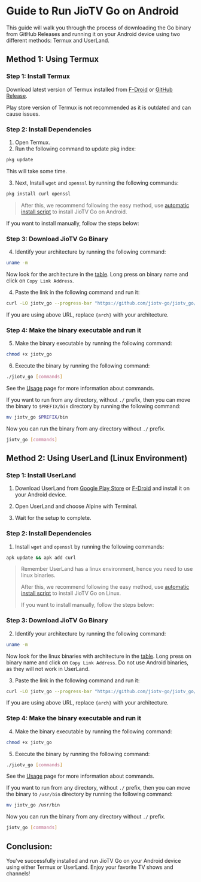 # Guide to Run JioTV Go on Android

This guide will walk you through the process of downloading the Go binary from GitHub Releases and running it on your Android device using two different methods: Termux and UserLand.

## Method 1: Using Termux

### Step 1: Install Termux

Download latest version of Termux installed from [F-Droid](https://f-droid.org/en/packages/com.termux/) or [GitHub Release](https://github.com/termux/termux-app/releases/latest).

Play store version of Termux is not recommended as it is outdated and can cause issues.

### Step 2: Install Dependencies

1. Open Termux.
2. Run the following command to update pkg index:

```bash
pkg update
```

This will take some time.

3. Next, Install `wget` and `openssl` by running the following commands:

```bash
pkg install curl openssl
```

<div class="warning">

> After this, we recommend following the easy method, use [automatic install script](../get_started.md#automatic-installation-recommended) to install JioTV Go on Android.

</div>

If you want to install manually, follow the steps below:

### Step 3: Download JioTV Go Binary

4. Identify your architecture by running the following command:

```bash
uname -m
```

Now look for the architecture in the [table](./get_started.md#the-following-table-lists-the-binaries-available-for-download). Long press on binary name and click on `Copy Link Address`.

4. Paste the link in the following command and run it:

```bash
curl -LO jiotv_go --progress-bar "https://github.com/jiotv-go/jiotv_go/releases/latest/download/jiotv_go-android-{arch}"
```

If you are using above URL, replace `{arch}` with your architecture.

### Step 4: Make the binary executable and run it

5. Make the binary executable by running the following command:

```bash
chmod +x jiotv_go
```

6. Execute the binary by running the following command:

```bash
./jiotv_go [commands]
```

See the [Usage](../usage/usage.md) page for more information about commands.

If you want to run from any directory, without `./` prefix, then you can move the binary to `$PREFIX/bin` directory by running the following command:

```bash
mv jiotv_go $PREFIX/bin
```

Now you can run the binary from any directory without `./` prefix.

```bash
jiotv_go [commands]
```


## Method 2: Using UserLand (Linux Environment)

### Step 1: Install UserLand

1. Download UserLand from [Google Play Store](https://play.google.com/store/apps/details?id=tech.ula) or [F-Droid](https://f-droid.org/en/packages/tech.ula/) and install it on your Android device.

2. Open UserLand and choose Alpine with Terminal.

3. Wait for the setup to complete.

### Step 2: Install Dependencies

1. Install `wget` and `openssl` by running the following commands:

```bash
apk update && apk add curl
```

<div class="warning">

> Remember UserLand has a linux environment, hence you need to use linux binaries.
> 
> After this, we recommend following the easy method, use [automatic install script](../get_started.md#automatic-installation-recommended) to install JioTV Go on Linux.
>
> If you want to install manually, follow the steps below:

</div>

### Step 3: Download JioTV Go Binary

2. Identify your architecture by running the following command:

```bash
uname -m
```

Now look for the linux binaries with architecture in the [table](../get_started.md#the-following-table-lists-the-binaries-available-for-download). Long press on binary name and click on `Copy Link Address`. Do not use Android binaries, as they will not work in UserLand.

3. Paste the link in the following command and run it:

```bash
curl -LO jiotv_go --progress-bar "https://github.com/jiotv-go/jiotv_go/releases/latest/download/jiotv_go-linux-{arch}"
```

If you are using above URL, replace `{arch}` with your architecture.

### Step 4: Make the binary executable and run it

4. Make the binary executable by running the following command:

```bash
chmod +x jiotv_go
```

5. Execute the binary by running the following command:

```bash
./jiotv_go [commands]
```

See the [Usage](../usage/usage.md) page for more information about commands.

If you want to run from any directory, without `./` prefix, then you can move the binary to `/usr/bin` directory by running the following command:

```bash
mv jiotv_go /usr/bin
```

Now you can run the binary from any directory without `./` prefix.

```bash
jiotv_go [commands]
```

## Conclusion:

You've successfully installed and run JioTV Go on your Android device using either Termux or UserLand. Enjoy your favorite TV shows and channels!
